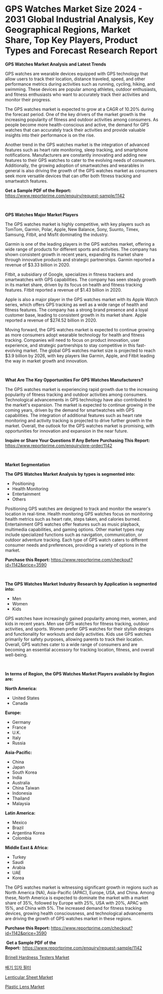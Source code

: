 <p><h1>GPS Watches Market Size 2024 - 2031 Global Industrial Analysis, Key Geographical Regions, Market Share, Top Key Players, Product Types and Forecast Research Report</h1></p><p><strong>GPS Watches Market Analysis and Latest Trends</strong></p>
<p><p>GPS watches are wearable devices equipped with GPS technology that allow users to track their location, distance traveled, speed, and other performance metrics during activities such as running, cycling, hiking, and swimming. These devices are popular among athletes, outdoor enthusiasts, and fitness enthusiasts who want to accurately track their activities and monitor their progress.</p><p>The GPS watches market is expected to grow at a CAGR of 10.20% during the forecast period. One of the key drivers of the market growth is the increasing popularity of fitness and outdoor activities among consumers. As people become more health-conscious and active, the demand for GPS watches that can accurately track their activities and provide valuable insights into their performance is on the rise.</p><p>Another trend in the GPS watches market is the integration of advanced features such as heart rate monitoring, sleep tracking, and smartphone notifications. Manufacturers are constantly innovating and adding new features to their GPS watches to cater to the evolving needs of consumers. Additionally, the growing adoption of smartwatches and wearables in general is also driving the growth of the GPS watches market as consumers seek more versatile devices that can offer both fitness tracking and smartwatch features.</p></p>
<p><strong>Get a Sample PDF of the Report:&nbsp;</strong> <a href="https://www.reportprime.com/enquiry/request-sample/1142">https://www.reportprime.com/enquiry/request-sample/1142</a></p>
<p>&nbsp;</p>
<p><strong>GPS Watches Major Market Players</strong></p>
<p><p>The GPS watches market is highly competitive, with key players such as TomTom, Garmin, Polar, Apple, New Balance, Sony, Suunto, Timex, Samsung, Fitbit, and Misfit dominating the industry. </p><p>Garmin is one of the leading players in the GPS watches market, offering a wide range of products for different sports and activities. The company has shown consistent growth in recent years, expanding its market share through innovative products and strategic partnerships. Garmin reported a revenue of $3.33 billion in 2020.</p><p>Fitbit, a subsidiary of Google, specializes in fitness trackers and smartwatches with GPS capabilities. The company has seen steady growth in its market share, driven by its focus on health and fitness tracking features. Fitbit reported a revenue of $1.43 billion in 2020.</p><p>Apple is also a major player in the GPS watches market with its Apple Watch series, which offers GPS tracking as well as a wide range of health and fitness features. The company has a strong brand presence and a loyal customer base, leading to consistent growth in its market share. Apple reported a revenue of $274.52 billion in 2020.</p><p>Moving forward, the GPS watches market is expected to continue growing as more consumers adopt wearable technology for health and fitness tracking. Companies will need to focus on product innovation, user experience, and strategic partnerships to stay competitive in this fast-evolving market. The global GPS watches market size is projected to reach $3.9 billion by 2026, with key players like Garmin, Apple, and Fitbit leading the way in market growth and innovation.</p></p>
<p>&nbsp;</p>
<p><strong>What Are The Key Opportunities For GPS Watches Manufacturers?</strong></p>
<p><p>The GPS watches market is experiencing rapid growth due to the increasing popularity of fitness tracking and outdoor activities among consumers. Technological advancements in GPS technology have also contributed to the market's expansion. The market is expected to continue growing in the coming years, driven by the demand for smartwatches with GPS capabilities. The integration of additional features such as heart rate monitoring and activity tracking is projected to drive further growth in the market. Overall, the outlook for the GPS watches market is promising, with opportunities for innovation and expansion in the near future.</p></p>
<p><strong>Inquire or Share Your Questions If Any Before Purchasing This Report:</strong> <a href="https://www.reportprime.com/enquiry/pre-order/1142">https://www.reportprime.com/enquiry/pre-order/1142</a></p>
<p>&nbsp;</p>
<p><strong>Market Segmentation</strong></p>
<p><strong>The GPS Watches Market Analysis by types is segmented into:</strong></p>
<p><ul><li>Positioning</li><li>Health Monitoring</li><li>Entertainment</li><li>Others</li></ul></p>
<p><p>Positioning GPS watches are designed to track and monitor the wearer's location in real-time. Health monitoring GPS watches focus on monitoring health metrics such as heart rate, steps taken, and calories burned. Entertainment GPS watches offer features such as music playback, multimedia capabilities, and gaming options. Other market types may include specialized functions such as navigation, communication, or outdoor adventure tracking. Each type of GPS watch caters to different consumer needs and preferences, providing a variety of options in the market.</p></p>
<p><strong>Purchase this Report:&nbsp;</strong><a href="https://www.reportprime.com/checkout?id=1142&price=3590">https://www.reportprime.com/checkout?id=1142&price=3590</a></p>
<p>&nbsp;</p>
<p><strong>The GPS Watches Market Industry Research by Application is segmented into:</strong></p>
<p><ul><li>Men</li><li>Women</li><li>Kids</li></ul></p>
<p><p>GPS watches have increasingly gained popularity among men, women, and kids in recent years. Men use GPS watches for fitness tracking, outdoor activities, and sports. Women prefer GPS watches for their stylish designs and functionality for workouts and daily activities. Kids use GPS watches primarily for safety purposes, allowing parents to track their location. Overall, GPS watches cater to a wide range of consumers and are becoming an essential accessory for tracking location, fitness, and overall well-being.</p></p>
<p>&nbsp;</p>
<p><strong>In terms of Region, the GPS Watches Market Players available by Region are:</strong></p>
<p>
    <p> <strong> North America: </strong>
        <ul>
            <li>United States</li>
            <li>Canada</li>
        </ul>
        </p> 
    <p> <strong> Europe: </strong>
        <ul>
            <li>Germany</li>
            <li>France</li>
            <li>U.K.</li>
            <li>Italy</li>
            <li>Russia</li>
        </ul>
        </p> 
    <p> <strong> Asia-Pacific: </strong>
        <ul>
            <li>China</li>
            <li>Japan</li>
            <li>South Korea</li>
            <li>India</li>
            <li>Australia</li>
            <li>China Taiwan</li>
            <li>Indonesia</li>
            <li>Thailand</li>
            <li>Malaysia</li>
        </ul>
        </p> 
    <p> <strong> Latin America: </strong>
        <ul>
            <li>Mexico</li>
            <li>Brazil</li>
            <li>Argentina Korea</li>
            <li>Colombia</li>
        </ul>
        </p> 
    <p> <strong> Middle East & Africa: </strong>
        <ul>
            <li>Turkey</li>
            <li>Saudi</li>
            <li>Arabia</li>
            <li>UAE</li>
            <li>Korea</li>
        </ul>
    </p>
    </p>
<p><p>The GPS watches market is witnessing significant growth in regions such as North America (NA), Asia-Pacific (APAC), Europe, USA, and China. Among these, North America is expected to dominate the market with a market share of 35%, followed by Europe with 25%, USA with 20%, APAC with 15%, and China with 5%. The increased demand for fitness tracking devices, growing health consciousness, and technological advancements are driving the growth of GPS watches market in these regions.</p></p>
<p><strong>Purchase this Report: </strong><a href="https://www.reportprime.com/checkout?id=1142&price=3590">https://www.reportprime.com/checkout?id=1142&price=3590</a></p>
<p>&nbsp;<strong>Get a Sample PDF of the Report:&nbsp;&nbsp;</strong><a href="https://www.reportprime.com/enquiry/request-sample/1142">https://www.reportprime.com/enquiry/request-sample/1142</a></p>
<p><strong></strong></p>
<p><p><a href="https://view.publitas.com/reportprime-1/brinell-hardness-testers-market-insights-market-players-and-forecast-till-2031/">Brinell Hardness Testers Market</a></p><p><a href="https://github.com/sougarounis/Market-Research-Report-List-3/blob/main/15972568167.md">배기 입자 필터</a></p><p><a href="https://spotless-saver-8fd.notion.site/Lenticular-Sheet-Market-Size-Reflecting-a-Forecast-Till-2031-Market-By-Type-By-Application-and-By--487d71a18d5f4884810ad4f8c15dcd32">Lenticular Sheet Market</a></p><p><a href="https://gentle-editor-9db.notion.site/Plastic-Lens-Market-Provides-a-Comprehensive-Analysis-Including-a-Macro-Overview-of-the-Market-as-we-616aba807e9e41c08b5b8b0d309e7ce9">Plastic Lens Market</a></p></p>